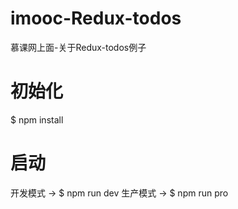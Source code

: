 # imooc-Redux-todos
  慕课网上面-关于Redux-todos例子
# 初始化
  $ npm install
# 启动
  开发模式
    -> $ npm run dev
  生产模式
    -> $ npm run pro

